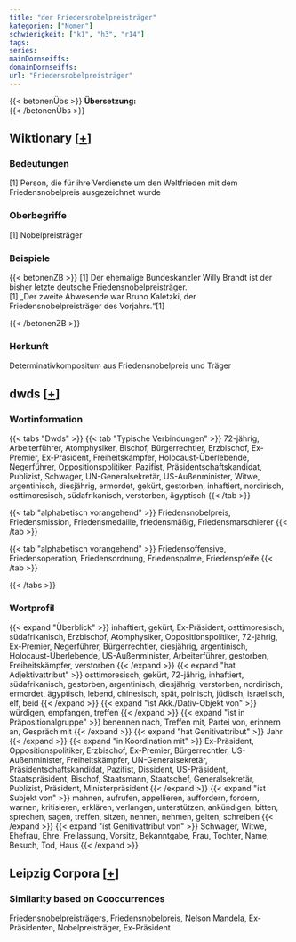 ```yaml
---
title: "der Friedensnobelpreisträger"
kategorien: ["Nomen"]
schwierigkeit: ["k1", "h3", "r14"]
tags:
series:
mainDornseiffs:
domainDornseiffs:
url: "Friedensnobelpreisträger"
---
```


{{< betonenÜbs >}}
**Übersetzung:**  
{{< /betonenÜbs >}}

## Wiktionary [[+](https://de.wiktionary.org/wiki/Friedensnobelpreisträger)]

### Bedeutungen
[1] Person, die für ihre Verdienste um den Weltfrieden mit dem Friedensnobelpreis ausgezeichnet wurde  

### Oberbegriffe
[1] Nobelpreisträger  

### Beispiele
{{< betonenZB >}}
[1] Der ehemalige Bundeskanzler Willy Brandt ist der bisher letzte deutsche Friedensnobelpreisträger.  
[1] „Der zweite Abwesende war Bruno Kaletzki, der Friedensnobelpreisträger des Vorjahrs.“[1]  

{{< /betonenZB >}}
### Herkunft
Determinativkompositum aus Friedensnobelpreis und Träger  



## dwds [[+](https://www.dwds.de/wb/Friedensnobelpreisträger)]

### Wortinformation
{{< tabs "Dwds" >}}
{{< tab "Typische Verbindungen" >}}
72-jährig, Arbeiterführer, Atomphysiker, Bischof, Bürgerrechtler, Erzbischof, Ex-Premier, Ex-Präsident, Freiheitskämpfer, Holocaust-Überlebende, Negerführer, Oppositionspolitiker, Pazifist, Präsidentschaftskandidat, Publizist, Schwager, UN-Generalsekretär, US-Außenminister, Witwe, argentinisch, diesjährig, ermordet, gekürt, gestorben, inhaftiert, nordirisch, osttimoresisch, südafrikanisch, verstorben, ägyptisch
{{< /tab >}}

{{< tab "alphabetisch vorangehend" >}}
Friedensnobelpreis, Friedensmission, Friedensmedaille, friedensmäßig, Friedensmarschierer
{{< /tab >}}

{{< tab "alphabetisch vorangehend" >}}
Friedensoffensive, Friedensoperation, Friedensordnung, Friedenspalme, Friedenspfeife
{{< /tab >}}

{{< /tabs >}}

### Wortprofil
{{< expand "Überblick" >}} inhaftiert, gekürt, Ex-Präsident, osttimoresisch, südafrikanisch, Erzbischof, Atomphysiker, Oppositionspolitiker, 72-jährig, Ex-Premier, Negerführer, Bürgerrechtler, diesjährig, argentinisch, Holocaust-Überlebende, US-Außenminister, Arbeiterführer, gestorben, Freiheitskämpfer, verstorben {{< /expand >}}
{{< expand "hat Adjektivattribut" >}} osttimoresisch, gekürt, 72-jährig, inhaftiert, südafrikanisch, gestorben, argentinisch, diesjährig, verstorben, nordirisch, ermordet, ägyptisch, lebend, chinesisch, spät, polnisch, jüdisch, israelisch, elf, beid {{< /expand >}}
{{< expand "ist Akk./Dativ-Objekt von" >}} würdigen, empfangen, treffen {{< /expand >}}
{{< expand "ist in Präpositionalgruppe" >}} benennen nach, Treffen mit, Partei von, erinnern an, Gespräch mit {{< /expand >}}
{{< expand "hat Genitivattribut" >}} Jahr {{< /expand >}}
{{< expand "in Koordination mit" >}} Ex-Präsident, Oppositionspolitiker, Erzbischof, Ex-Premier, Bürgerrechtler, US-Außenminister, Freiheitskämpfer, UN-Generalsekretär, Präsidentschaftskandidat, Pazifist, Dissident, US-Präsident, Staatspräsident, Bischof, Staatsmann, Staatschef, Generalsekretär, Publizist, Präsident, Ministerpräsident {{< /expand >}}
{{< expand "ist Subjekt von" >}} mahnen, aufrufen, appellieren, auffordern, fordern, warnen, kritisieren, erklären, verlangen, unterstützen, ankündigen, bitten, sprechen, sagen, treffen, sitzen, nennen, nehmen, gelten, schreiben {{< /expand >}}
{{< expand "ist Genitivattribut von" >}} Schwager, Witwe, Ehefrau, Ehre, Freilassung, Vorsitz, Bekanntgabe, Frau, Tochter, Name, Besuch, Tod, Haus {{< /expand >}}

## Leipzig Corpora [[+](https://corpora.uni-leipzig.de/en/res?word=Friedensnobelpreisträger&corpusId=deu_newscrawl-public_2018)]


### Similarity based on Cooccurrences
Friedensnobelpreisträgers, Friedensnobelpreis, Nelson Mandela, Ex-Präsidenten, Nobelpreisträger, Ex-Präsident

